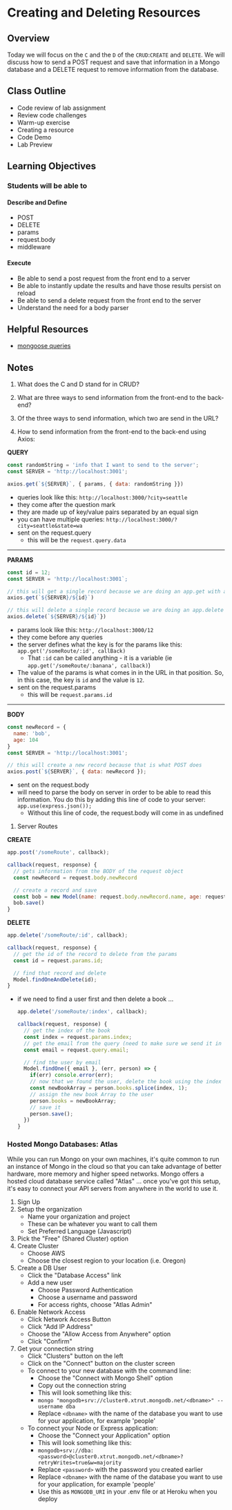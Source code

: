 # Creating and Deleting Resources

## Overview

Today we will focus on the `C` and the `D` of the `CRUD`:`CREATE` and `DELETE`. We will discuss how to send a POST request and save that information in a Mongo database and a DELETE request to remove information from the database.

## Class Outline

- Code review of lab assignment
- Review code challenges
- Warm-up exercise
- Creating a resource
- Code Demo
- Lab Preview

## Learning Objectives

### Students will be able to

#### Describe and Define

- POST
- DELETE
- params
- request.body
- middleware

#### Execute

- Be able to send a post request from the front end to a server
- Be able to instantly update the results and have those results persist on reload
- Be able to send a delete request from the front end to the server
- Understand the need for a body parser

## Helpful Resources

- [mongoose queries](https://mongoosejs.com/docs/api.html#model_Model.findOneAndDelete)

## Notes

1. What does the C and D stand for in CRUD?

1. What are three ways to send information from the front-end to the back-end?

1. Of the three ways to send information, which two are send in the URL?

1. How to send information from the front-end to the back-end using Axios:

**QUERY**

  ```javaScript
  const randomString = 'info that I want to send to the server';
  const SERVER = 'http://localhost:3001';

  axios.get(`${SERVER}`, { params, { data: randomString }})
  ```

- queries look like this: `http://localhost:3000/?city=seattle`
- they come after the question mark
- they are made up of key/value pairs separated by an equal sign
- you can have multiple queries: `http://localhost:3000/?city=seattle&state=wa`
- sent on the request.query
  - this will be the `request.query.data`

------------------------

**PARAMS**

```javaScript
const id = 12;
const SERVER = 'http://localhost:3001`;

// this will get a single record because we are doing an app.get with an id
axios.get(`${SERVER}/${id}`)

// this will delete a single record because we are doing an app.delete with an id
axios.delete(`${SERVER}/${id}`})
```

- params look like this: `http://localhost:3000/12`
- they come before any queries
- the server defines what the key is for the params like this: `app.get('/someRoute/:id', callBack)`
  - That `:id` can be called anything - it is a variable (ie `app.get('/someRoute/:banana', callback)`)
- The value of the params is what comes in in the URL in that position. So, in this case, the key is `id` and the value is `12`.
- sent on the request.params
  - this will be `request.params.id`

------------------------

**BODY**

```javaScript
const newRecord = {
  name: 'bob',
  age: 104
}
const SERVER = 'http://localhost:3001';

// this will create a new record because that is what POST does
axios.post(`${SERVER}`, { data: newRecord });
```

- sent on the request.body
- will need to parse the body on server in order to be able to read this information. You do this by adding this line of code to your server: `app.use(express.json());`
  - Without this line of code, the request.body will come in as undefined

1. Server Routes

**CREATE**

  ```javaScript
  app.post('/someRoute', callback);

  callback(request, response) {
    // gets information from the BODY of the request object
    const newRecord = request.body.newRecord

    // create a record and save
    const bob = new Model(name: request.body.newRecord.name, age: request.body.newRecord.age);
    bob.save()
  }
  ```

**DELETE**

  ```javaScript
  app.delete('/someRoute/:id', callback);

  callback(request, response) {
    // get the id of the record to delete from the params
    const id = request.params.id;

    // find that record and delete
    Model.findOneAndDelete(id);
  }
  ```

- if we need to find a user first and then delete a book ...

  ```javaScript
  app.delete('/someRoute/:index', callback);

  callback(request, response) {
    // get the index of the book
    const index = request.params.index;
    // get the email from the query (need to make sure we send it in the front-end)
    const email = request.query.email;

    // find the user by email
    Model.findOne({ email }, (err, person) => {
      if(err) console.error(err);
      // now that we found the user, delete the book using the index
      const newBookArray = person.books.splice(index, 1);
      // assign the new book Array to the user
      person.books = newBookArray;
      // save it
      person.save();
    })
  }
  ```

### Hosted Mongo Databases: Atlas

While you can run Mongo on your own machines, it's quite common to run an instance of Mongo in the cloud so that you can take advantage of better hardware, more memory and higher speed networks. Mongo offers a hosted cloud database service called "Atlas" ... once you've got this setup, it's easy to connect your API servers from anywhere in the world to use it.

1. Sign Up
1. Setup the organization
   - Name your organization and project
   - These can be whatever you want to call them
   - Set Preferred Language (Javascript)
1. Pick the "Free" (Shared Cluster) option
1. Create Cluster
   - Choose AWS
   - Choose the closest region to your location (i.e. Oregon)
1. Create a DB User
   - Click the "Database Access" link
   - Add a new user
     - Choose Password Authentication
     - Choose a username and password
     - For access rights, choose "Atlas Admin"
1. Enable Network Access
   - Click Network Access Button
   - Click "Add IP Address"
   - Choose the "Allow Access from Anywhere" option
   - Click "Confirm"
1. Get your connection string
   - Click "Clusters" button on the left
   - Click on the "Connect" button on the cluster screen
   - To connect to your new database with the command line:
     - Choose the "Connect with Mongo Shell" option
     - Copy out the connection string
     - This will look something like this:
     - `mongo "mongodb+srv://cluster0.xtrut.mongodb.net/<dbname>" --username dba`
     - Replace `<dbname>` with the name of the database you want to use for your application, for example 'people'
   - To connect your Node or Express application:
     - Choose the "Connect your Application" option
     - This will look something like this:
     - `mongodb+srv://dba:<password>@cluster0.xtrut.mongodb.net/<dbname>?retryWrites=true&w=majority`
     - Replace `<password>` with the password you created earlier
     - Replace `<dbname>` with the name of the database you want to use for your application, for example 'people'
     - Use this as  `MONGODB_URI` in your .env file or at Heroku when you deploy
